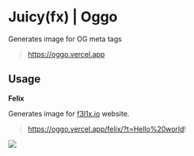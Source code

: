 # Juicy(fx) | Oggo

Generates image for OG meta tags
> https://oggo.vercel.app

## Usage

**Felix**

Generates image for [f3l1x.io](https://f3l1x.io) website.

> https://oggo.vercel.app/felix/?t=Hello%20world!

![](https://oggo.vercel.app/felix/?t=Hello%20world!)
